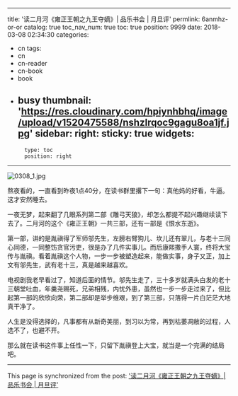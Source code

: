 
---
title: '读二月河《雍正王朝之九王夺嫡》| 品乐书会 | 月旦评'
permlink: 6anmhz-or-or
catalog: true
toc_nav_num: true
toc: true
position: 9999
date: 2018-03-08 02:34:30
categories:
- cn
tags:
- cn
- cn-reader
- cn-book
- book
- busy
thumbnail: 'https://res.cloudinary.com/hpiynhbhq/image/upload/v1520475588/nshzlrqoc9gagu8oa1jf.jpg'
sidebar:
    right:
        sticky: true
widgets:
    -
        type: toc
        position: right
---


![0308_1.jpg](https://res.cloudinary.com/hpiynhbhq/image/upload/v1520475588/nshzlrqoc9gagu8oa1jf.jpg)

熬夜看的，一直看到昨夜1点40分，在读书群里撂下一句：真他妈的好看，牛逼。这才安然睡去。

一夜无梦，起来翻了几眼系列第二部《雕弓天狼》，却怎么都提不起兴趣继续读下去了。二月河的这个《雍正王朝》一共三部，还有一部是《恨水东逝》。

第一部，讲的是胤禛得了军师邬先生，左膀右臂狗儿、坎儿还有翠儿，与老十三同心同德，一同整饬贪官污吏，很是办了几件实事儿。而后康熙撒手人寰，终将大宝传与胤禛。看着胤禛这个人物，一步一步被塑造起来，能做实事，身子又正，加上文有邬先生，武有老十三，真是越来越喜欢。

电视剧我老早看过了，知道后面的情节。邬先生走了，三十多岁就满头白发的老十三朝堂吐血，年羹尧赐死，兄弟相残，内忧外患，虽然也一步一步走过来了，但比起第一部的欣欣向荣，第二部却是举步维艰，到了第三部，只落得一片白茫茫大地真干净了。

人生是没得选择的，凡事都有从新奇美丽，到习以为常，再到枯萎凋敝的过程，人选不了，也避不开。

那么就在读书这件事上任性一下，只留下胤禛登上大宝，就当是一个完满的结局吧。

- - -

This page is synchronized from the post: ['读二月河《雍正王朝之九王夺嫡》| 品乐书会 | 月旦评'](https://steemit.com/@weisheng167388/6anmhz-or-or)
